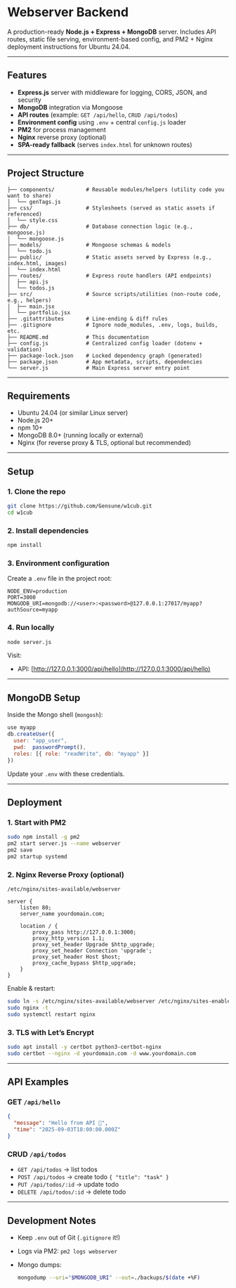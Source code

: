 # Webserver Backend

A production-ready **Node.js + Express + MongoDB** server.
Includes API routes, static file serving, environment-based config, and PM2 + Nginx deployment instructions for Ubuntu 24.04.

---

## Features

* **Express.js** server with middleware for logging, CORS, JSON, and security
* **MongoDB** integration via Mongoose
* **API routes** (example: `GET /api/hello`, `CRUD /api/todos`)
* **Environment config** using `.env` + central `config.js` loader
* **PM2** for process management
* **Nginx** reverse proxy (optional)
* **SPA-ready fallback** (serves `index.html` for unknown routes)

---

## Project Structure

```
├── components/          # Reusable modules/helpers (utility code you want to share)
│  └── genTags.js
├── css/                 # Stylesheets (served as static assets if referenced)
│  └── style.css
├── db/                  # Database connection logic (e.g., mongoose.js)
│  └── mongoose.js
├── models/              # Mongoose schemas & models
│  └── todo.js
├── public/              # Static assets served by Express (e.g., index.html, images)
│  └── index.html
├── routes/              # Express route handlers (API endpoints)
│  ├── api.js
│  └── todos.js
├── src/                 # Source scripts/utilities (non-route code, e.g., helpers)
│  ├── main.jsx
│  └── portfolio.jsx
├── .gitattributes       # Line-ending & diff rules
├── .gitignore           # Ignore node_modules, .env, logs, builds, etc.
├── README.md            # This documentation
├── config.js            # Centralized config loader (dotenv + validation)
├── package-lock.json    # Locked dependency graph (generated)
├── package.json         # App metadata, scripts, dependencies
└── server.js            # Main Express server entry point
```

---

## Requirements

* Ubuntu 24.04 (or similar Linux server)
* Node.js 20+
* npm 10+
* MongoDB 8.0+ (running locally or external)
* Nginx (for reverse proxy & TLS, optional but recommended)

---

## Setup

### 1. Clone the repo

```bash
git clone https://github.com/Gensune/w1cub.git
cd w1cub
```

### 2. Install dependencies

```bash
npm install
```

### 3. Environment configuration

Create a `.env` file in the project root:

```env
NODE_ENV=production
PORT=3000
MONGODB_URI=mongodb://<user>:<password>@127.0.0.1:27017/myapp?authSource=myapp
```

### 4. Run locally

```bash
node server.js
```

Visit:

* API: [http://127.0.0.1:3000/api/hello](http://127.0.0.1:3000/api/hello)

---

## MongoDB Setup

Inside the Mongo shell (`mongosh`):

```js
use myapp
db.createUser({
  user: "app_user",
  pwd:  passwordPrompt(),
  roles: [{ role: "readWrite", db: "myapp" }]
})
```

Update your `.env` with these credentials.

---

## Deployment

### 1. Start with PM2

```bash
sudo npm install -g pm2
pm2 start server.js --name webserver
pm2 save
pm2 startup systemd
```

### 2. Nginx Reverse Proxy (optional)

`/etc/nginx/sites-available/webserver`

```nginx
server {
    listen 80;
    server_name yourdomain.com;

    location / {
        proxy_pass http://127.0.0.1:3000;
        proxy_http_version 1.1;
        proxy_set_header Upgrade $http_upgrade;
        proxy_set_header Connection 'upgrade';
        proxy_set_header Host $host;
        proxy_cache_bypass $http_upgrade;
    }
}
```

Enable & restart:

```bash
sudo ln -s /etc/nginx/sites-available/webserver /etc/nginx/sites-enabled/
sudo nginx -t
sudo systemctl restart nginx
```

### 3. TLS with Let’s Encrypt

```bash
sudo apt install -y certbot python3-certbot-nginx
sudo certbot --nginx -d yourdomain.com -d www.yourdomain.com
```

---

## API Examples

### GET `/api/hello`

```json
{
  "message": "Hello from API 🚀",
  "time": "2025-09-03T18:00:00.000Z"
}
```

### CRUD `/api/todos`

* `GET /api/todos` → list todos
* `POST /api/todos` → create todo `{ "title": "task" }`
* `PUT /api/todos/:id` → update todo
* `DELETE /api/todos/:id` → delete todo

---

## Development Notes

* Keep `.env` out of Git (`.gitignore` it!)
* Logs via PM2: `pm2 logs webserver`
* Mongo dumps:

  ```bash
  mongodump --uri="$MONGODB_URI" --out=./backups/$(date +%F)
  ```
